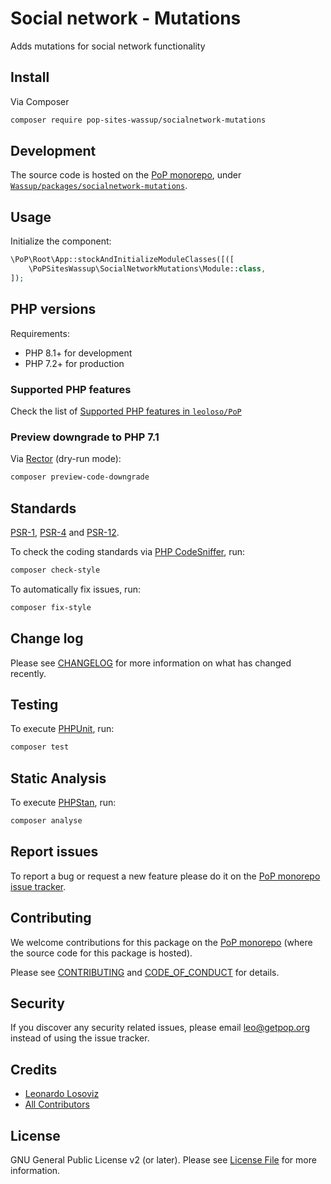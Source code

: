 # Social network - Mutations

<!--
[![Build Status][ico-travis]][link-travis]
[![Quality Score][ico-code-quality]][link-code-quality]
[![Software License][ico-license]](LICENSE.md)
[![Latest Version on Packagist][ico-version]][link-packagist]
[![Coverage Status][ico-scrutinizer]][link-scrutinizer]
[![Total Downloads][ico-downloads]][link-downloads]
-->

Adds mutations for social network functionality

## Install

Via Composer

``` bash
composer require pop-sites-wassup/socialnetwork-mutations
```

## Development

The source code is hosted on the [PoP monorepo](https://github.com/leoloso/PoP), under [`Wassup/packages/socialnetwork-mutations`](https://github.com/leoloso/PoP/tree/master/layers/Wassup/packages/socialnetwork-mutations).

## Usage

Initialize the component:

``` php
\PoP\Root\App::stockAndInitializeModuleClasses([([
    \PoPSitesWassup\SocialNetworkMutations\Module::class,
]);
```

## PHP versions

Requirements:

- PHP 8.1+ for development
- PHP 7.2+ for production

### Supported PHP features

Check the list of [Supported PHP features in `leoloso/PoP`](https://github.com/leoloso/PoP/blob/master/docs/supported-php-features.md)

### Preview downgrade to PHP 7.1

Via [Rector](https://github.com/rectorphp/rector) (dry-run mode):

```bash
composer preview-code-downgrade
```

## Standards

[PSR-1](https://www.php-fig.org/psr/psr-1), [PSR-4](https://www.php-fig.org/psr/psr-4) and [PSR-12](https://www.php-fig.org/psr/psr-12).

To check the coding standards via [PHP CodeSniffer](https://github.com/squizlabs/PHP_CodeSniffer), run:

``` bash
composer check-style
```

To automatically fix issues, run:

``` bash
composer fix-style
```

## Change log

Please see [CHANGELOG](CHANGELOG.md) for more information on what has changed recently.

## Testing

To execute [PHPUnit](https://phpunit.de/), run:

``` bash
composer test
```

## Static Analysis

To execute [PHPStan](https://github.com/phpstan/phpstan), run:

``` bash
composer analyse
```

## Report issues

To report a bug or request a new feature please do it on the [PoP monorepo issue tracker](https://github.com/leoloso/PoP/issues).

## Contributing

We welcome contributions for this package on the [PoP monorepo](https://github.com/leoloso/PoP) (where the source code for this package is hosted).

Please see [CONTRIBUTING](CONTRIBUTING.md) and [CODE_OF_CONDUCT](CODE_OF_CONDUCT.md) for details.

## Security

If you discover any security related issues, please email leo@getpop.org instead of using the issue tracker.

## Credits

- [Leonardo Losoviz][link-author]
- [All Contributors][link-contributors]

## License

GNU General Public License v2 (or later). Please see [License File](LICENSE.md) for more information.

[ico-version]: https://img.shields.io/packagist/v/pop-sites-wassup/socialnetwork-mutations.svg?style=flat-square
[ico-license]: https://img.shields.io/badge/license-GPLv2-brightgreen.svg?style=flat-square
[ico-travis]: https://img.shields.io/travis/pop-sites-wassup/socialnetwork-mutations/master.svg?style=flat-square
[ico-scrutinizer]: https://img.shields.io/scrutinizer/coverage/g/pop-sites-wassup/socialnetwork-mutations.svg?style=flat-square
[ico-code-quality]: https://img.shields.io/scrutinizer/g/pop-sites-wassup/socialnetwork-mutations.svg?style=flat-square
[ico-downloads]: https://img.shields.io/packagist/dt/pop-sites-wassup/socialnetwork-mutations.svg?style=flat-square

[link-packagist]: https://packagist.org/packages/pop-sites-wassup/socialnetwork-mutations
[link-travis]: https://travis-ci.org/pop-sites-wassup/socialnetwork-mutations
[link-scrutinizer]: https://scrutinizer-ci.com/g/pop-sites-wassup/socialnetwork-mutations/code-structure
[link-code-quality]: https://scrutinizer-ci.com/g/pop-sites-wassup/socialnetwork-mutations
[link-downloads]: https://packagist.org/packages/pop-sites-wassup/socialnetwork-mutations
[link-author]: https://github.com/leoloso
[link-contributors]: ../../../../../../contributors
